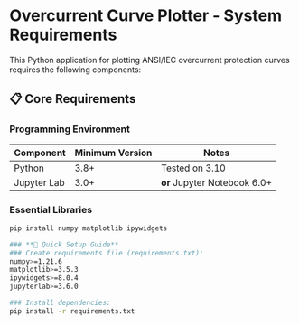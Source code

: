 # Overcurrent Curve Plotter - System Requirements

This Python application for plotting ANSI/IEC overcurrent protection curves requires the following components:

## 📋 Core Requirements

### **Programming Environment**
| Component       | Minimum Version | Notes                          |
|-----------------|-----------------|--------------------------------|
| Python          | 3.8+            | Tested on 3.10                 |
| Jupyter Lab     | 3.0+            | **or** Jupyter Notebook 6.0+   |

### **Essential Libraries**
```bash
pip install numpy matplotlib ipywidgets

### **🚀 Quick Setup Guide**
### Create requirements file (requirements.txt):
numpy>=1.21.6
matplotlib>=3.5.3
ipywidgets>=8.0.4
jupyterlab>=3.6.0

### Install dependencies:
pip install -r requirements.txt

